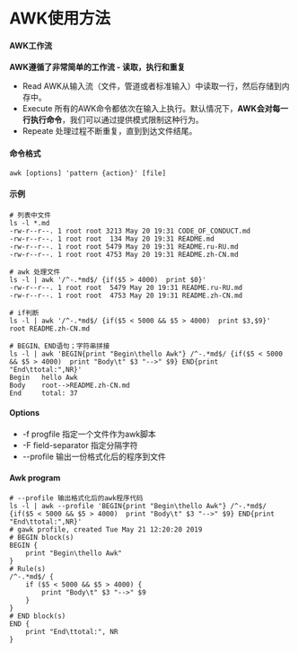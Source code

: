 # AWK使用方法

#### AWK工作流
**AWK遵循了非常简单的工作流 - 读取，执行和重复**
* Read
AWK从输入流（文件，管道或者标准输入）中读取一行，然后存储到内存中。
* Execute
所有的AWK命令都依次在输入上执行。默认情况下，**AWK会对每一行执行命令**，我们可以通过提供模式限制这种行为。
* Repeate
处理过程不断重复，直到到达文件结尾。

####  命令格式

``` shell
awk [options] 'pattern {action}' [file]
```
#### 示例
``` shell
# 列表中文件
ls -l *.md
-rw-r--r--. 1 root root 3213 May 20 19:31 CODE_OF_CONDUCT.md
-rw-r--r--. 1 root root  134 May 20 19:31 README.md
-rw-r--r--. 1 root root 5479 May 20 19:31 README.ru-RU.md
-rw-r--r--. 1 root root 4753 May 20 19:31 README.zh-CN.md

# awk 处理文件
ls -l | awk '/^-.*md$/ {if($5 > 4000)  print $0}'
-rw-r--r--. 1 root root  5479 May 20 19:31 README.ru-RU.md
-rw-r--r--. 1 root root  4753 May 20 19:31 README.zh-CN.md

# if判断
ls -l | awk '/^-.*md$/ {if($5 < 5000 && $5 > 4000)  print $3,$9}'
root README.zh-CN.md

# BEGIN、END语句；字符串拼接
ls -l | awk 'BEGIN{print "Begin\thello Awk"} /^-.*md$/ {if($5 < 5000 && $5 > 4000)  print "Body\t" $3 "-->" $9} END{print "End\ttotal:",NR}'
Begin   hello Awk
Body    root-->README.zh-CN.md
End     total: 37
```

#### Options
* -f progfile 指定一个文件作为awk脚本
* -F field-separator 指定分隔字符
* --profile 输出一份格式化后的程序到文件

#### Awk program
``` shell
# --profile 输出格式化后的awk程序代码
ls -l | awk --profile 'BEGIN{print "Begin\thello Awk"} /^-.*md$/ {if($5 < 5000 && $5 > 4000)  print "Body\t" $3 "-->" $9} END{print "End\ttotal:",NR}'
# gawk profile, created Tue May 21 12:20:20 2019
# BEGIN block(s)
BEGIN {
	print "Begin\thello Awk"
}
# Rule(s)
/^-.*md$/ {
    if ($5 < 5000 && $5 > 4000) {
    	print "Body\t" $3 "-->" $9
    }
}
# END block(s)
END {
	print "End\ttotal:", NR
}

```
